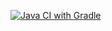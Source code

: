 [![Java CI with Gradle](https://github.com/aliceintights/selenide/actions/workflows/gradle.yml/badge.svg)](https://github.com/aliceintights/selenide/actions/workflows/gradle.yml)